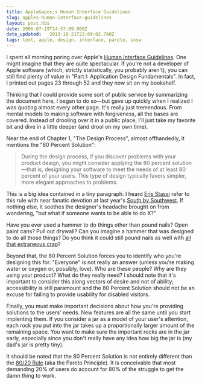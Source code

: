 ```yaml
---
title: Apple&apos;s Human Interface Guidelines
slug: apples-human-interface-guidelines
layout: post.hbs
date: 2006-07-19T14:57:09.000Z
date_updated:   2013-10-21T22:09:02.760Z
tags: text, apple, design, interface, pareto, sxsw
---
```


I spent all morning poring over Apple's <a href="http://developer.apple.com/documentation/UserExperience/Conceptual/OSXHIGuidelines/index.html" title="Apple's Human Interface Guidelines">Human Interface Guidelines</a>. One might imagine that they are quite spectacular. If you're not a developer of Apple software (which, strictly statistically, you probably  aren't), you can still find plenty of value in "Part I: Application Design Fundamentals". In fact, I printed out pages 23 through 52 and they now sit on my bookshelf.<!--more-->

Thinking that I could provide some sort of public service by summarizing the document here, I began to do so&mdash;but gave up quickly when I realized I was quoting almost every other page. It's really just tremendous. From mental models to making software with forgiveness, all the bases are covered. Instead of drooling over it in a public place, I'll just take my favorite bit and dive in a little deeper (and drool on my own time).

Near the end of Chapter 1, "The Design Process", almost offhandedly, it mentions the "80 Percent Solution":
<blockquote>During the design process, if you discover problems with your product design, you might consider applying the 80 percent solution&mdash;that is, designing your software to meet the needs of at least 80 percent of your users. This type of design typically favors simpler, more elegant approaches to problems.</blockquote>
This is a big idea contained in a tiny paragraph. I heard <a href="http://www.erisfree.com/" title="ErisFree.com">Eris Stassi</a> refer to this rule with near fanatic devotion at last year's <a href="http://2006.sxsw.com/">South by Southwest</a>. If nothing else, it soothes the designer's headache brought on from wondering, "but what if someone wants to be able to do X?"

Have you ever used a hammer to do things other than pound nails? Open paint cans? Pull out drywall? Can you imagine a hammer that was designed to do all those things? Do you think it could still pound nails as well with <a href="http://www.microsoft.com/office/prodinfo.mspx" title="Microsoft Office, of course">all that extraneous crap</a>?

Beyond that, the 80 Percent Solution forces you to identify who you're designing this for. "Everyone" is not really an answer (unless you're making water or oxygen or, possibly, love). Who are these people? Why are they using your product? What do they really need? I should note that it's important to consider this along vectors of desire and not of ability; accessibility is still paramount and the 80 Percent Solution should not be an excuse for failing to provide usability for disabled visitors.

Finally, you must make important decisions about how you're providing solutions to the users' needs. New features are all the same until you start implenting them. If you consider a jar as a model of your user's attention, each rock you put into the jar takes up a proportionally larger amount of the remaining space. You want to make sure the important rocks are in the jar early, especially since you don't really have any idea how big the jar is (my dad's jar is pretty tiny).

It should be noted that the 80 Percent Solution is not entirely different than the <a href="http://en.wikipedia.org/wiki/Pareto_principle" title="Pareto Principle on Wikipedia">80/20 Rule</a> (aka the Pareto Principle). It is conceivable that most demanding 20% of users do account for 80% of the struggle to get the damn thing to work.

